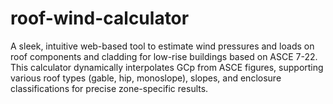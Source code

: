 # roof-wind-calculator
A sleek, intuitive web-based tool to estimate wind pressures and loads on roof components and cladding for low-rise buildings based on ASCE 7-22. This calculator dynamically interpolates GCp from ASCE figures, supporting various roof types (gable, hip, monoslope), slopes, and enclosure classifications for precise zone-specific results.
